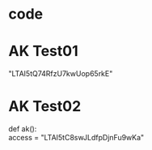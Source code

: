 # code

# AK Test01
  "LTAI5tQ74RfzU7kwUop65rkE"

# AK Test02
def ak():  
  access = "LTAI5tC8swJLdfpDjnFu9wKa"
